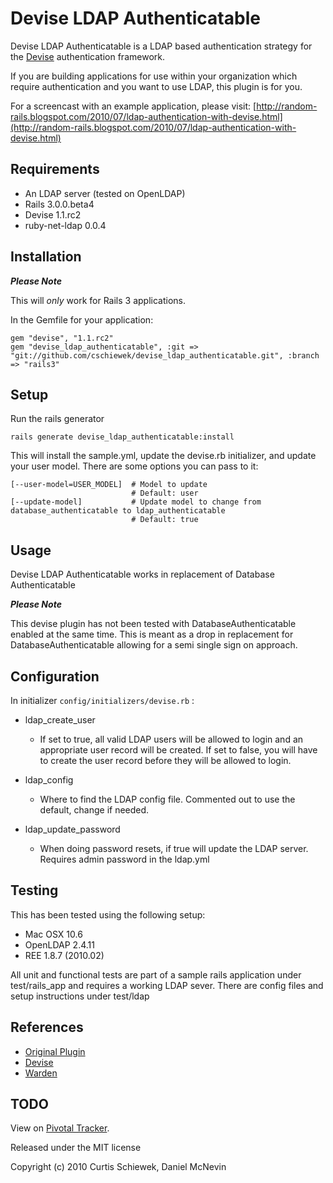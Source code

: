 Devise LDAP Authenticatable
===========================

Devise LDAP Authenticatable is a LDAP based authentication strategy for the [Devise](http://github.com/plataformatec/devise) authentication framework.

If you are building applications for use within your organization which require authentication and you want to use LDAP, this plugin is for you.

For a screencast with an example application, please visit: [http://random-rails.blogspot.com/2010/07/ldap-authentication-with-devise.html](http://random-rails.blogspot.com/2010/07/ldap-authentication-with-devise.html)

Requirements
------------

- An LDAP server (tested on OpenLDAP)
- Rails 3.0.0.beta4
- Devise 1.1.rc2
- ruby-net-ldap 0.0.4

Installation
------------

**_Please Note_**

This will *only* work for Rails 3 applications.

In the Gemfile for your application:

    gem "devise", "1.1.rc2"
    gem "devise_ldap_authenticatable", :git => "git://github.com/cschiewek/devise_ldap_authenticatable.git", :branch => "rails3"

Setup
-----

Run the rails generator

    rails generate devise_ldap_authenticatable:install

This will install the sample.yml, update the devise.rb initializer, and update your user model. There are some options you can pass to it:

    [--user-model=USER_MODEL]  # Model to update
                               # Default: user
    [--update-model]           # Update model to change from database_authenticatable to ldap_authenticatable
                               # Default: true


Usage
-----

Devise LDAP Authenticatable works in replacement of Database Authenticatable

**_Please Note_**

This devise plugin has not been tested with DatabaseAuthenticatable enabled at the same time. This is meant as a drop in replacement for DatabaseAuthenticatable allowing for a semi single sign on approach.


Configuration
-------------

In initializer  `config/initializers/devise.rb` :

* ldap\_create\_user
	* If set to true, all valid LDAP users will be allowed to login and an appropriate user record will be created.
      If set to false, you will have to create the user record before they will be allowed to login.

* ldap\_config
	* Where to find the LDAP config file. Commented out to use the default, change if needed.

* ldap\_update\_password
  * When doing password resets, if true will update the LDAP server. Requires admin password in the ldap.yml

Testing
-------

This has been tested using the following setup:

* Mac OSX 10.6
* OpenLDAP 2.4.11
* REE 1.8.7 (2010.02)

All unit and functional tests are part of a sample rails application under test/rails_app and requires a working LDAP sever. There are config files and setup instructions under test/ldap

References
----------

* [Original Plugin](http://github.com/cschiewek/devise_ldap_authenticatable)
* [Devise](http://github.com/plataformatec/devise)
* [Warden](http://github.com/hassox/warden)


TODO
----

View on [Pivotal Tracker](http://www.pivotaltracker.com/projects/97318).

Released under the MIT license

Copyright (c) 2010 Curtis Schiewek, Daniel McNevin
